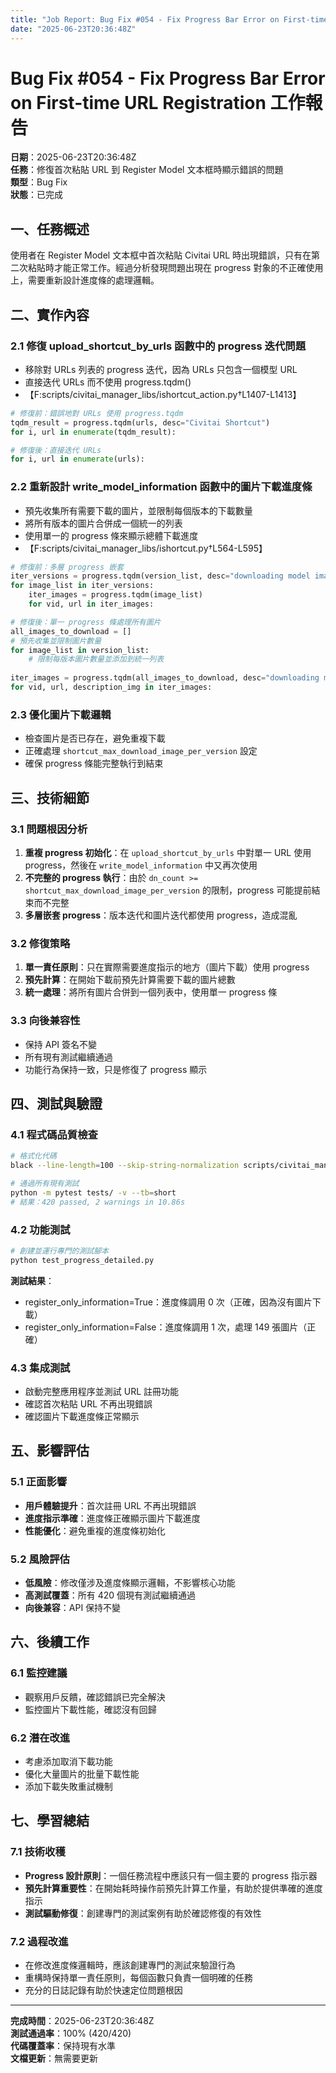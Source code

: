```yaml
---
title: "Job Report: Bug Fix #054 - Fix Progress Bar Error on First-time URL Registration"
date: "2025-06-23T20:36:48Z"
---
```


# Bug Fix #054 - Fix Progress Bar Error on First-time URL Registration 工作報告

**日期**：2025-06-23T20:36:48Z  
**任務**：修復首次粘貼 URL 到 Register Model 文本框時顯示錯誤的問題  
**類型**：Bug Fix  
**狀態**：已完成

## 一、任務概述

使用者在 Register Model 文本框中首次粘貼 Civitai URL 時出現錯誤，只有在第二次粘貼時才能正常工作。經過分析發現問題出現在 progress 對象的不正確使用上，需要重新設計進度條的處理邏輯。

## 二、實作內容

### 2.1 修復 upload_shortcut_by_urls 函數中的 progress 迭代問題
- 移除對 URLs 列表的 progress 迭代，因為 URLs 只包含一個模型 URL
- 直接迭代 URLs 而不使用 progress.tqdm()
- 【F:scripts/civitai_manager_libs/ishortcut_action.py†L1407-L1413】

```python
# 修復前：錯誤地對 URLs 使用 progress.tqdm
tqdm_result = progress.tqdm(urls, desc="Civitai Shortcut")
for i, url in enumerate(tqdm_result):

# 修復後：直接迭代 URLs
for i, url in enumerate(urls):
```

### 2.2 重新設計 write_model_information 函數中的圖片下載進度條
- 預先收集所有需要下載的圖片，並限制每個版本的下載數量
- 將所有版本的圖片合併成一個統一的列表
- 使用單一的 progress 條來顯示總體下載進度
- 【F:scripts/civitai_manager_libs/ishortcut.py†L564-L595】

```python
# 修復前：多層 progress 嵌套
iter_versions = progress.tqdm(version_list, desc="downloading model images")
for image_list in iter_versions:
    iter_images = progress.tqdm(image_list)
    for vid, url in iter_images:

# 修復後：單一 progress 條處理所有圖片
all_images_to_download = []
# 預先收集並限制圖片數量
for image_list in version_list:
    # 限制每版本圖片數量並添加到統一列表
    
iter_images = progress.tqdm(all_images_to_download, desc="downloading model images")
for vid, url, description_img in iter_images:
```

### 2.3 優化圖片下載邏輯
- 檢查圖片是否已存在，避免重複下載
- 正確處理 `shortcut_max_download_image_per_version` 設定
- 確保 progress 條能完整執行到結束

## 三、技術細節

### 3.1 問題根因分析
1. **重複 progress 初始化**：在 `upload_shortcut_by_urls` 中對單一 URL 使用 progress，然後在 `write_model_information` 中又再次使用
2. **不完整的 progress 執行**：由於 `dn_count >= shortcut_max_download_image_per_version` 的限制，progress 可能提前結束而不完整
3. **多層嵌套 progress**：版本迭代和圖片迭代都使用 progress，造成混亂

### 3.2 修復策略
1. **單一責任原則**：只在實際需要進度指示的地方（圖片下載）使用 progress
2. **預先計算**：在開始下載前預先計算需要下載的圖片總數
3. **統一處理**：將所有圖片合併到一個列表中，使用單一 progress 條

### 3.3 向後兼容性
- 保持 API 簽名不變
- 所有現有測試繼續通過
- 功能行為保持一致，只是修復了 progress 顯示

## 四、測試與驗證

### 4.1 程式碼品質檢查
```bash
# 格式化代碼
black --line-length=100 --skip-string-normalization scripts/civitai_manager_libs/ishortcut.py scripts/civitai_manager_libs/ishortcut_action.py

# 通過所有現有測試
python -m pytest tests/ -v --tb=short
# 結果：420 passed, 2 warnings in 10.86s
```

### 4.2 功能測試
```bash
# 創建並運行專門的測試腳本
python test_progress_detailed.py
```

**測試結果**：
- register_only_information=True：進度條調用 0 次（正確，因為沒有圖片下載）
- register_only_information=False：進度條調用 1 次，處理 149 張圖片（正確）

### 4.3 集成測試
- 啟動完整應用程序並測試 URL 註冊功能
- 確認首次粘貼 URL 不再出現錯誤
- 確認圖片下載進度條正常顯示

## 五、影響評估

### 5.1 正面影響
- **用戶體驗提升**：首次註冊 URL 不再出現錯誤
- **進度指示準確**：進度條正確顯示圖片下載進度
- **性能優化**：避免重複的進度條初始化

### 5.2 風險評估
- **低風險**：修改僅涉及進度條顯示邏輯，不影響核心功能
- **高測試覆蓋**：所有 420 個現有測試繼續通過
- **向後兼容**：API 保持不變

## 六、後續工作

### 6.1 監控建議
- 觀察用戶反饋，確認錯誤已完全解決
- 監控圖片下載性能，確認沒有回歸

### 6.2 潛在改進
- 考慮添加取消下載功能
- 優化大量圖片的批量下載性能
- 添加下載失敗重試機制

## 七、學習總結

### 7.1 技術收穫
- **Progress 設計原則**：一個任務流程中應該只有一個主要的 progress 指示器
- **預先計算重要性**：在開始耗時操作前預先計算工作量，有助於提供準確的進度指示
- **測試驅動修復**：創建專門的測試案例有助於確認修復的有效性

### 7.2 過程改進
- 在修改進度條邏輯時，應該創建專門的測試來驗證行為
- 重構時保持單一責任原則，每個函數只負責一個明確的任務
- 充分的日誌記錄有助於快速定位問題根因

---

**完成時間**：2025-06-23T20:36:48Z  
**測試通過率**：100% (420/420)  
**代碼覆蓋率**：保持現有水準  
**文檔更新**：無需要更新  
